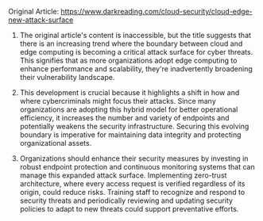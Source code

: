 Original Article: https://www.darkreading.com/cloud-security/cloud-edge-new-attack-surface

1) The original article's content is inaccessible, but the title suggests that there is an increasing trend where the boundary between cloud and edge computing is becoming a critical attack surface for cyber threats. This signifies that as more organizations adopt edge computing to enhance performance and scalability, they're inadvertently broadening their vulnerability landscape.

2) This development is crucial because it highlights a shift in how and where cybercriminals might focus their attacks. Since many organizations are adopting this hybrid model for better operational efficiency, it increases the number and variety of endpoints and potentially weakens the security infrastructure. Securing this evolving boundary is imperative for maintaining data integrity and protecting organizational assets.

3) Organizations should enhance their security measures by investing in robust endpoint protection and continuous monitoring systems that can manage this expanded attack surface. Implementing zero-trust architecture, where every access request is verified regardless of its origin, could reduce risks. Training staff to recognize and respond to security threats and periodically reviewing and updating security policies to adapt to new threats could support preventative efforts.